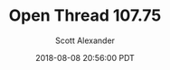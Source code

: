 ---
layout: podcast
title: "Open Thread 107.75"
author: Scott Alexander
description: https://slatestarcodex.com/2018/08/08/open-thread-107-75/
date: 2018-08-08 20:56:00 PDT
length: 76998
duration: 19
guid: open-thread-107-75
---